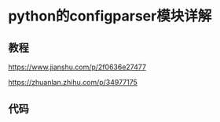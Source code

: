 python的configparser模块详解
====

## 教程

https://www.jianshu.com/p/2f0636e27477

https://zhuanlan.zhihu.com/p/34977175


## 代码


